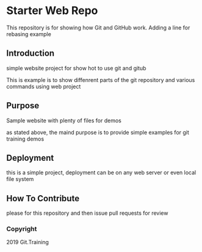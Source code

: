 # Starter Web Repo

This repository is for showing how Git and GitHub work.
Adding a line for rebasing example

## Introduction

simple website project for show hot to use git and gitub

This is example is to show diffenrent parts of the git repository and various commands using web project

## Purpose

Sample website with plenty of files for demos

as stated above, the maind purpose is to provide simple examples for git training demos

## Deployment

this is a simple project, deployment can be on any web server or even local file system

## How To Contribute

please for this repository and then issue pull requests for review


### Copyright

2019 Git.Training